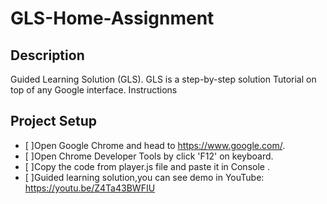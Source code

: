 # GLS-Home-Assignment
  
## Description

Guided Learning Solution (GLS). GLS is a step-by-step solution
Tutorial on top of any Google interface.
Instructions

## Project Setup

- [ ]Open Google Chrome and head to https://www.google.com/.
- [ ]Open Chrome Developer Tools by click 'F12' on keyboard.
- [ ]Copy the code from player.js file and paste it in Console .
- [ ]Guided learning solution,you can see demo in YouTube: https://youtu.be/Z4Ta43BWFIU


